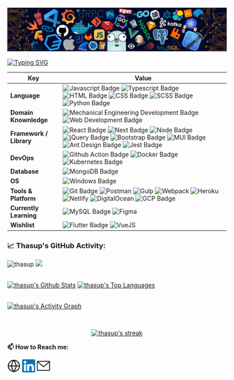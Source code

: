 ![](./src/header_.png)
    
[![Typing SVG](https://readme-typing-svg.herokuapp.com?color=%2336BCF7&center=true&vCenter=true&width=800&lines=Hi+there+👋,+I+am+Thanachon+Supasatian;+Welcome+to+My+Profile!;A+self-taught+programmer;Always+learning+new+things)](https://git.io/typing-svg)

Key | Value
--- | --- 
**Language**  | ![Javascript Badge](https://img.shields.io/badge/-Javascript-F7DF1E?style=flat&logo=javascript&logoColor=black) ![Typescript Badge](https://img.shields.io/badge/-Typescript-3178C6?style=flat&logo=typescript&logoColor=white) ![HTML Badge](https://img.shields.io/badge/-HTML-E34F26?style=flat&logo=html5&logoColor=white) ![CSS Badge](https://img.shields.io/badge/-CSS-1572B6?style=flat&logo=css3&logoColor=white) ![SCSS Badge](https://img.shields.io/badge/-SCSS-CC6699?style=flat&logo=sass&logoColor=white) ![Python Badge](https://img.shields.io/badge/-Python-3776AB?style=flat&logo=Python&logoColor=white)
**Domain Knownledge**  | ![Mechanical Engineering Development Badge](https://img.shields.io/badge/-Mechanical%20Engineering-4C8CBF?style=flat&logoColor=white) ![Web Development Badge](https://img.shields.io/badge/-Web%20Development-FF6600?style=flat&logoColor=white)
**Framework / Library**  | ![React Badge](https://img.shields.io/badge/-ReactJS-20232a?style=flat&logo=React&logoColor=61DAFB) ![Next Badge](https://img.shields.io/badge/-NextJS-000000?style=flat&logo=nextdotjs&logoColor=white) ![Node Badge](https://img.shields.io/badge/-NodeJS-339933?style=flat&logo=nodedotjs&logoColor=white) ![jQuery Badge](https://img.shields.io/badge/-jQuery-0769AD?style=flat&logo=jquery&logoColor=white) ![Bootstrap Badge](https://img.shields.io/badge/-Bootstrap-7952B3?style=flat&logo=bootstrap&logoColor=white) ![MUI Badge](https://img.shields.io/badge/-MUI-007FFF?style=flat&logo=mui&logoColor=white) ![Ant Design Badge](https://img.shields.io/badge/-Ant_Design-0170FE?style=flat&logo=antdesign&logoColor=white) ![Jest Badge](https://img.shields.io/badge/-Jest-C21325?style=flat&logo=jest&logoColor=white)
**DevOps** | ![Github Action Badge](https://img.shields.io/badge/-Github_Action-181717?style=flat&logo=github&logoColor=white) ![Docker Badge](https://img.shields.io/badge/-Docker-2496ED?style=flat&logo=docker&logoColor=white) ![Kubernetes Badge](https://img.shields.io/badge/-Kubernetes-326CE5?style=flat&logo=kubernetes&logoColor=white)
**Database**  | ![MongoDB Badge](https://img.shields.io/badge/-MongoDB-033430?style=flat&logo=mongodb&logoColor=00ed64)
**OS**  | ![Windows Badge](https://img.shields.io/badge/-Windows-0078D6?style=flat&logo=windows&logoColor=white)
**Tools & Platform**  | ![Git Badge](https://img.shields.io/badge/Git-F9AB00?style=flat&logo=git&color=525252) ![Postman](https://img.shields.io/badge/Postman-FF6C37?style=flat&logo=postman&logoColor=white) ![Gulp](https://img.shields.io/badge/Gulp-CF4647?style=flat&logo=gulp&logoColor=white) ![Webpack](https://img.shields.io/badge/Webpack-2b3a42?style=flat&logo=webpack&logoColor=8DD6F9) ![Heroku](https://img.shields.io/badge/Heroku-430098?style=flat&logo=heroku&logoColor=white) ![Netlify](https://img.shields.io/badge/Netlify-151a1e?style=flat&logo=netlify&logoColor=00C7B7) ![DigitalOcean](https://img.shields.io/badge/DigitalOcean-0080FF?style=flat&logo=digitalocean&logoColor=white) ![GCP Badge](https://img.shields.io/badge/-Google_Cloud-4285F4?style=flat&logo=googlecloud&logoColor=white)
**Currently Learning**  | ![MySQL Badge](https://img.shields.io/badge/MySQL-4479A1?style=flat&logo=mysql&logoColor=white) ![Figma](https://img.shields.io/badge/Figma-F24E1E?style=flat&logo=figma&logoColor=white)
**Wishlist**  | ![Flutter Badge](https://img.shields.io/badge/Flutter-2bb7f6?style=flat&logo=flutter&logoColor=white) ![VueJS](https://img.shields.io/badge/VueJS-213547?style=flat&logo=vuedotjs&logoColor=4FC08D)

<!-- ![GraphQL](https://img.shields.io/badge/GraphQL-E10098?style=flat&logo=graphql&logoColor=white) ![Firebase](https://img.shields.io/badge/Firebase-1a73e8?style=flat&logo=firebase&logoColor=FFCA28) -->

<!--   GitHub stats graph -->
### 📈 Thasup's GitHub Activity:
<img src="https://komarev.com/ghpvc/?username=thasup&label=Profile%20views&color=0e75b6&style=flat" alt="thasup" /> <a href="https://www.github.com/thasup" target="blank"><img src="https://img.shields.io/github/followers/thasup?label=Follow"></a> 

<br/>
    <a href="https://github.com/thasup"><img alt="thasup's Github Stats" src="https://github-readme-stats.vercel.app/api?username=thasup&show_icons=true&count_private=true&theme=react&hide_border=true&bg_color=0D1117" /></a>
  <a href="https://github.com/thasup"><img alt="thasup's Top Languages" src="https://github-readme-stats.vercel.app/api/top-langs/?username=thasup&langs_count=8&count_private=true&layout=compact&theme=react&hide_border=true&bg_color=0D1117" /></a>

<br/>
<br/>

<a href="https://github.com/thasup"><img alt="thasup's Activity Graph" src="https://activity-graph.herokuapp.com/graph?username=thasup&bg_color=0D1117&color=5BCDEC&line=5BCDEC&point=FFFFFF&hide_border=true" /></a>

<br/>

<p align="center">
    <a href="https://github.com/thasup">
        <img title="🔥 Get streak stats for your profile at git.io/streak-stats" alt="thasup's streak" src="https://github-readme-streak-stats.herokuapp.com/?user=thasup&theme=black-ice&hide_border=true&stroke=0000&background=060A0CD0"/>
    </a>
</p>


**📫 How to Reach me:**
<p align="left">
<a href="https://thanachon.me/" target="blank"><img align="center" src="./assets/globe-svgrepo-com.svg" alt="thanachon website" height="30" width="30" /></a>
<a href="https://www.linkedin.com/in/thanachon-supasatian-278292159/" target="blank"><img align="center" src="./assets/linkedin-svgrepo-com.svg" alt="linkedin" height="30" width="30" /></a>
<a href="mailto:thanachonfirst@hotmail.com" target="blank"><img align="center" src="./assets/mail-svgrepo-com.svg" alt="hotmail" height="30" width="30" /></a>
</p>
